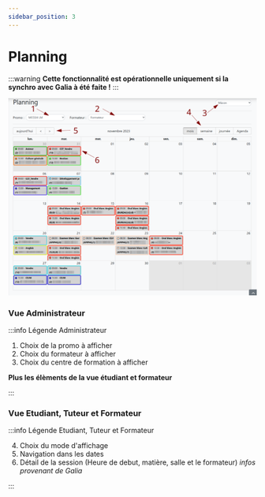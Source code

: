 ```yaml
---
sidebar_position: 3
---
```


# Planning

:::warning
**Cette fonctionnalité est opérationnelle uniquement si la synchro avec Galia à été faite !**
:::

![Planning](img/Planning/Planning.png)

### Vue Administrateur

:::info Légende Administrateur

1. Choix de la promo à afficher
2. Choix du formateur à afficher
3. Choix du centre de formation à afficher

**Plus les élèments de la vue étudiant et formateur**

:::

### Vue Etudiant, Tuteur et Formateur

:::info Légende Etudiant, Tuteur et Formateur

4. Choix du mode d'affichage
5. Navigation dans les dates
6. Détail de la session (Heure de debut, matière, salle et le formateur) _infos provenant de Galia_

:::
